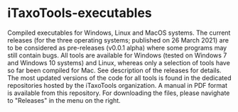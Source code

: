 # iTaxoTools-executables
Compiled executables for Windows, Linux and MacOS systems. The current releases (for the three operating systems; published on 26 March 2021) are to be considered as pre-releases (v0.0.1 alpha) where some programs may still contain bugs. All tools are available for Windows (tested on Windows 7 and Windows 10 systems) and Linux, whereas only a selection of tools have so far been compiled for Mac. See description of the releases for details. 
The most updated versions of the code for all tools is found in the dedicated repositories hosted by the iTaxoTools organization.
A manual in PDF format is available from this repository. For downloading the files, please navighate to "Releases" in the menu on the right.
